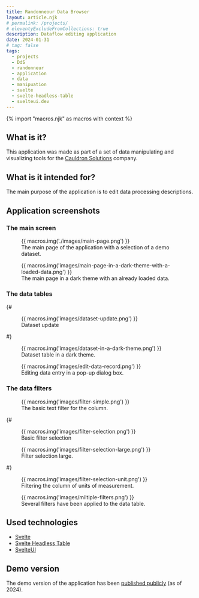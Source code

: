 ```yaml
---
title: Randonneour Data Browser
layout: article.njk
# permalink: /projects/
# eleventyExcludeFromCollections: true
description: Dataflow editing application
date: 2024-01-31
# tag: false
tags:
  - projects
  - DdS
  - randonneur
  - application
  - data
  - manipuation
  - svelte
  - svelte-headless-table
  - svelteui.dev
---
```


<!--
@changed 2024.06.19, 20:53
-->

{% import "macros.njk" as macros with context %}

## What is it?

This application was made as part of a set of data manipulating and visualizing tools for the [Cauldron Solutions](https://www.cauldron.ch/) company.

## What is it intended for?

The main purpose of the application is to edit data processing descriptions.

## Application screenshots

### The main screen

<figure >
  {{ macros.img('./images/main-page.png') }}
  <figcaption>
    The main page of the application with a selection of a demo dataset.
  </figcaption>
</figure>

<figure>
  {{ macros.img('images/main-page-in-a-dark-theme-with-a-loaded-data.png') }}
  <figcaption>
    The main page in a dark theme with an already loaded data.
  </figcaption>
</figure>

### The data tables

{#

<figure>
  {{ macros.img('images/dataset-update.png') }}
  <figcaption>
    Dataset update
  </figcaption>
</figure>
#}

<figure>
  {{ macros.img('images/dataset-in-a-dark-theme.png') }}
  <figcaption>
    Dataset table in a dark theme.
  </figcaption>
</figure>

<figure>
  {{ macros.img('images/edit-data-record.png') }}
  <figcaption>
    Editing data entry in a pop-up dialog box.
  </figcaption>
</figure>

### The data filters

<figure>
  {{ macros.img('images/filter-simple.png') }}
  <figcaption>
    The basic text filter for the column.
  </figcaption>
</figure>

{#

<figure>
  {{ macros.img('images/filter-selection.png') }}
  <figcaption>
    Basic filter selection
  </figcaption>
</figure>
<figure>
  {{ macros.img('images/filter-selection-large.png') }}
  <figcaption>
    Filter selection large.
  </figcaption>
</figure>
#}

<figure>
  {{ macros.img('images/filter-selection-unit.png') }}
  <figcaption>
    Filtering the column of units of measurement.
  </figcaption>
</figure>

<figure>
  {{ macros.img('images/miltiple-filters.png') }}
  <figcaption>
    Several filters have been applied to the data table.
  </figcaption>
</figure>

## Used technologies

- [Svelte](https://svelte.dev/)
- [Svelte Headless Table](https://svelte-headless-table.bryanmylee.com/)
- [SvelteUI](https://svelteui.dev/)

## Demo version

The demo version of the application has been [published publicly](https://matchbox.cauldron.ch/) (as of 2024).
